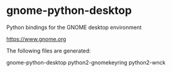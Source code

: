 # gnome-python-desktop

Python bindings for the GNOME desktop environment

https://www.gnome.org

The following files are generated:

gnome-python-desktop
python2-gnomekeyring
python2-wnck
